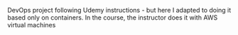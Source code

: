 DevOps project following Udemy instructions - but here I adapted to doing it based only on containers. In the course, the instructor does it with AWS virtual machines
